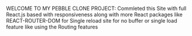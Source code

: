 WELCOME TO MY PEBBLE CLONE PROJECT:
Commleted this Site with full React.js based with responsiveness along with more React packages like REACT-ROUTER-DOM for Single reload site for no buffer or single load feature like using the Routing features

